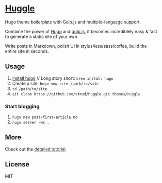 # [Huggle](http://ktmud.github.io/huggle/en/intro/)

Hugo theme boilerplate with Gulp.js and multiple-language support.

Combine the power of [Hugo](http://hugo.spf13.com/) and [gulp.js](http://gulpjs.com/),
it becomes incrediblely easy & fast to generate a static site of your own.

Write posts in Markdown, polish UI in stylus/less/sass/coffee,
build the entire site in seconds.

## Usage

1. [Install hugo](http://hugo.spf13.com/overview/installing) //
   Long story short: `brew install hugo`
1. Create a site: `hugo new site /path/to/site`
1. `cd /path/to/site`
1. `git clone https://github.com/ktmud/huggle.git themes/huggle`

### Start blogging

1. `hugo new post/first-article.md`
1. `hugo server -ws .`


## More

Check out the [detailed tutorial](http://ktmud.github.io/huggle/en/intro/).


## License

MIT
